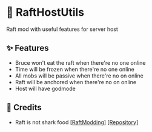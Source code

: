# 🦈 RaftHostUtils
Raft mod with useful features for server host

## ✨ Features

- Bruce won't eat the raft when there're no one online
- Time will be frozen when there're no one online
- All mobs will be passive when there're no on online
- Raft will be anchored when there're no on online
- Host will have godmode

## 🙏 Credits

- Raft is not shark food [[RaftModding]](https://www.raftmodding.com/mods/raft-is-not-shark-food) [[Repository]](https://gitlab.com/3stadt/raftisnotsharkfood)
